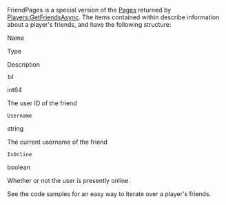FriendPages is a special version of the [Pages](https://developer.roblox.com/en-us/api-reference/class/Pages) returned by [Players:GetFriendsAsync](https://developer.roblox.com/en-us/api-reference/function/Players/GetFriendsAsync). The items contained within describe information about a player's friends, and have the following structure:

Name

Type

Description

`Id`

int64

The user ID of the friend

`Username`

string

The current username of the friend

`IsOnline`

boolean

Whether or not the user is presently online.

See the code samples for an easy way to iterate over a player's friends.